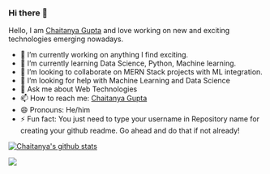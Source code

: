 ### Hi there 👋

Hello, I am [Chaitanya Gupta](https://www.linkedin.com/in/guptachaitanya/) and love working on new and exciting technologies emerging nowadays. 

- 🔭 I’m currently working on anything I find exciting.
- 🌱 I’m currently learning Data Science, Python, Machine learning.
- 👯 I’m looking to collaborate on MERN Stack projects with ML integration.
- 🤔 I’m looking for help with Machine Learning and Data Science
- 💬 Ask me about Web Technologies
- 📫 How to reach me: [Chaitanya Gupta](https://www.linkedin.com/in/guptachaitanya/)
- 😄 Pronouns: He/him
- ⚡ Fun fact: You just need to type your username in Repository name for creating your github readme. Go ahead and do that if not already!

[![Chaitanya's github stats](https://github-readme-stats.vercel.app/api?username=Chaitanya31612&count_private=true&show_icons=true&theme=radical)](https://github.com/anuraghazra/github-readme-stats)

![](https://komarev.com/ghpvc/?username=Chaitanya31612)
